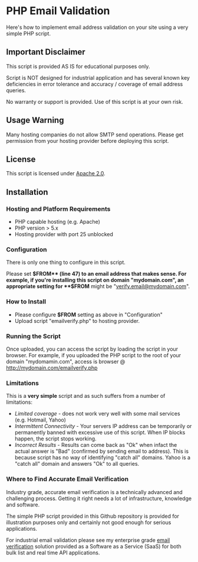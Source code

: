 # PHP Email Validation
Here's how to implement email address validation on your site using a very simple PHP script.

## Important Disclaimer
This script is provided AS IS for educational purposes only.

Script is NOT designed for industrial application and has 
several known key deficiencies in error tolerance 
and accuracy / coverage of email address queries.

No warranty or support is provided. Use of this script 
is at your own risk.

## Usage Warning
Many hosting companies do not allow SMTP send 
operations. Please get permission from your hosting provider 
before deploying this script.

## License
This script is licensed under [Apache 2.0](http://www.apache.org/licenses/).

## Installation

### Hosting and Platform Requirements

 * PHP capable hosting (e.g. Apache)
 * PHP version > 5.x
 * Hosting provider with port 25 unblocked

### Configuration
There is only one thing to configure in this script.

Please set **$FROM** (line 47) to an email address that makes sense. 
For example, if you're installing this script on domain "mydomain.com", an 
appropriate setting for **$FROM** might be "verify.email@mydomain.com".
 
### How to Install

 * Please configure **$FROM** setting as above in "Configuration"
 * Upload script "emailverify.php" to hosting provider.
 
### Running the Script
Once uploaded, you can access the script by loading the script in your browser. 
For example, if you uploaded the PHP script to the root of your domain "mydomamin.com", 
access is browser @ http://mydomain.com/emailverify.php

### Limitations
This is a **very simple** script and as such suffers from a number of limitations:

 * _Limited coverage_ - does not work very well with some mail services (e.g. Hotmail, Yahoo)
 * _Intermittent Connectivity_ - Your servers IP address can be temporarily or permanently banned with excessive use of this script. When IP blocks happen, the script stops working.
 * _Incorrect Results_ - Results can come back as "Ok" when infact the actual answer is "Bad" (confirmed by sending email to address). This is because script has no way of identifying "catch all" domains. Yahoo is a "catch all" domain and answers "Ok" to all queries.

### Where to Find Accurate Email Verification
Industry grade, accurate email verification is a technically advanced and challenging process. Getting it right needs a lot of infrastructure, 
knowledge and software.

The simple PHP script provided in this Github repository is provided for illustration purposes only and certainly 
not good enough for serious applications.

For industrial email validation please see my enterprise grade [email verification](https://www.verifyemailaddress.io) solution 
provided as a Software as a Service (SaaS) for both bulk list and real time API applications.